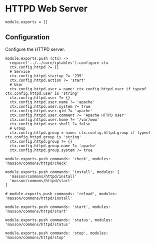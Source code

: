 
# HTTPD Web Server

    module.exports = []

## Configuration

Configure the HTTPD server.

    module.exports.push (ctx) ->
      require('../../core/iptables').configure ctx
      ctx.config.httpd ?= {}
      # Service
      ctx.config.httpd.startup ?= '235'
      ctx.config.httpd.action ?= 'start'
      # User
      ctx.config.httpd.user = name: ctx.config.httpd.user if typeof ctx.config.httpd.user is 'string'
      ctx.config.httpd.user ?= {}
      ctx.config.httpd.user.name ?= 'apache'
      ctx.config.httpd.user.system ?= true
      ctx.config.httpd.user.gid ?= 'apache'
      ctx.config.httpd.user.comment ?= 'Apache HTTPD User'
      ctx.config.httpd.user.home ?= '/var/www'
      ctx.config.httpd.user.shell ?= false
      # Group
      ctx.config.httpd.group = name: ctx.config.httpd.group if typeof ctx.config.httpd.group is 'string'
      ctx.config.httpd.group ?= {}
      ctx.config.httpd.group.name ?= 'apache'
      ctx.config.httpd.group.system ?= true

    module.exports.push commands: 'check', modules: 'masson/commons/httpd/check'

    module.exports.push commands: 'install', modules: [
      'masson/commons/httpd/install'
      'masson/commons/httpd/start'
    ]

    # module.exports.push commands: 'reload', modules: 'masson/commons/httpd/install'

    module.exports.push commands: 'start', modules: 'masson/commons/httpd/start'

    module.exports.push commands: 'status', modules: 'masson/commons/httpd/status'

    module.exports.push commands: 'stop', modules: 'masson/commons/httpd/stop'



